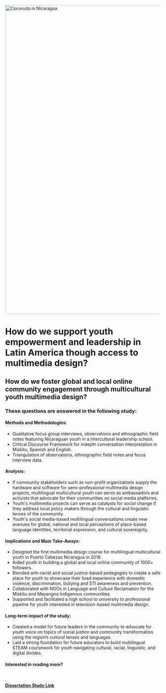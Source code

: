 <!DOCTYPE html>
<html lang="en">
<head>
    <meta charset="UTF-8">
    <meta http-equiv="X-UA-Compatible" content="IE=edge">
    <meta name="viewport" content="width=device-width, initial-scale=1.0">
<img width="1000" alt="Coconuts in Nicaragua" src="https://user-images.githubusercontent.com/94628744/210924152-06407c28-788c-4977-a285-a6d9093ab665.gif">
</head>
<body>
    <h1> How do we support youth empowerment and leadership in Latin America though access to multimedia design? </h1>
    <h2> How do we foster global and local online community engagement through multicultural youth multimedia design? </h2>
    <h3> These questions are answered in the following study:</h3> 
        <h4> Methods and Methodologies: </h4> 
        <ul>
            <li> Qualitative focus group interviews, observations and ethnographic field notes featuring Nicaraguan youth in a   
                 intercultural leadership school.</li>
            <li> Critical Discourse Framework for indepth conversation interpretation in Miskitu, Spanish and English.</li>
            <li> Triangulation of observations, ethnographic field notes and focus interview data. </li>
    </ul>
        <h4> Analysis: </h4>
        <ul>
            <li> If community stakeholders such as non-profit organizations supply the hardware and software for semi-professional multimedia design 
                projects, multilingual multicultural youth can serve as ambassadors and activists that advocate for their communities on social media    
                platforms.</li> 
            <li> Youth's multimedia projects can serve as catalysts for social change if they address local policy makers through the cultural and 
                 linguistic lenses of the community. </li>
            <li> Youth's social media-based multilingual conversations create new avenues for global, national and local perceptions of place-based 
                 language identities, territorial expression, and cultural sovereignty.</li>   
    </ul>
        <h4> Implications and Main Take-Aways: </h4>
        <ul>
            <li> Designed the first multimedia design course for multilingual multicultural youth in Puerto Cabezas Nicaragua in 2016.</li> 
            <li> Aided youth in building a global and local online community of 1000+ followers.</li>
            <li> Blended anti-racist and social justice-based pedagogies to create a safe place for youth to showcase their lived experience with   
                 domestic violence, discrimination, bullying and STI awareness and prevention. </li> 
            <li> Collaborated with NGOs in Language and Culture Reclamation for the Miskitu and Mayangna Indigenous communities.</li>         
            <li> Supported and facilitated a high school to university to professional pipeline for youth interested in television-based multimedia                          design. </li>
     </ul>
        <h4> Long-term impact of the study: </h4>
        <ul>
            <li> Created a model for future leaders in the community to advocate for youth voice on topics of social 
                 justice and community transformation using the region’s cultural lenses and languages.</li>
            <li> Laid a strong foundation for future educators to build multilingual STEAM coursework for youth navigating cultural, racial,    
                 linguistic, and digital divides. </li>
     </ul>
       <h4> Interested in reading more? <h4> 
           <p> &nbsp; </p>
           
[Dissertation Study Link](https://www.proquest.com/openview/d3c23b69bd4db46b69bbd9cb3df090cc/1?pq-origsite=gscholar&cbl=51922&diss=y)
</body>
</html>
